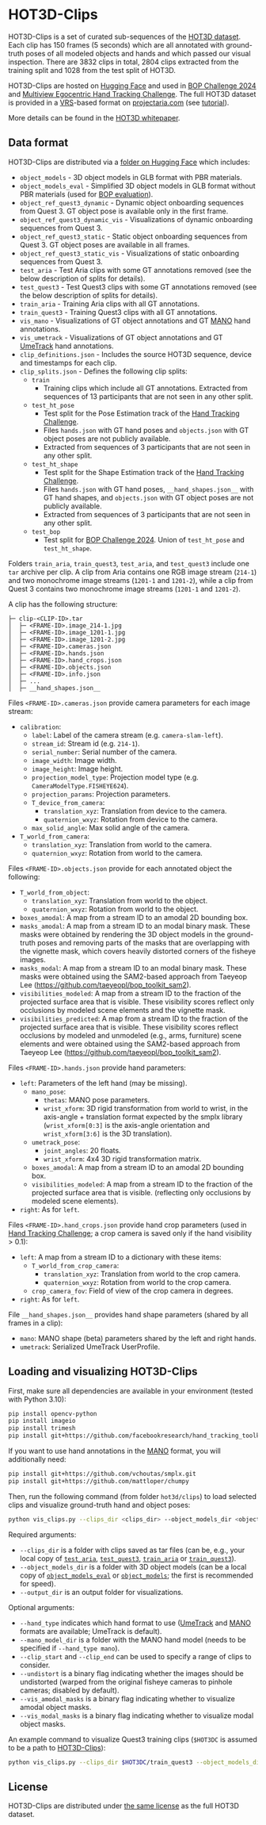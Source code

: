 # HOT3D-Clips

HOT3D-Clips is a set of curated sub-sequences of the [HOT3D dataset](https://facebookresearch.github.io/hot3d/).
Each clip has 150 frames (5 seconds) which are all annotated with ground-truth poses of all modeled objects and hands and which passed our visual inspection.
There are 3832 clips in total, 2804 clips extracted from the training split and 1028 from the test split of HOT3D.

HOT3D-Clips are hosted on [Hugging Face](https://huggingface.co/datasets/bop-benchmark/datasets/tree/main/hot3d) and used in [BOP Challenge 2024](https://bop.felk.cvut.cz/challenges/bop-challenge-2024) and [Multiview Egocentric Hand Tracking Challenge](https://github.com/facebookresearch/hand_tracking_toolkit?tab=readme-ov-file#evaluation). The full HOT3D dataset is provided in a [VRS](https://github.com/facebookresearch/vrs)-based format on [projectaria.com](https://www.projectaria.com/datasets/hot3D/) (see [tutorial](https://github.com/facebookresearch/hot3d/blob/main/hot3d/HOT3D_Tutorial.ipynb)).

More details can be found in the [HOT3D whitepaper](https://arxiv.org/pdf/2406.09598).

## Data format

HOT3D-Clips are distributed via a [folder on Hugging Face](https://huggingface.co/datasets/bop-benchmark/datasets/tree/main/hot3d) which includes:

- `object_models` - 3D object models in GLB format with PBR materials.
- `object_models_eval` - Simplified 3D object models in GLB format without PBR materials (used for [BOP evaluation](https://bop.felk.cvut.cz/challenges/bop-challenge-2024/)).
- `object_ref_quest3_dynamic` - Dynamic object onboarding sequences from Quest 3. GT object pose is available only in the first frame.
- `object_ref_quest3_dynamic_vis` - Visualizations of dynamic onboarding sequences from Quest 3.
- `object_ref_quest3_static` - Static object onboarding sequences from Quest 3. GT object poses are available in all frames.
- `object_ref_quest3_static_vis` - Visualizations of static onboarding sequences from Quest 3.
- `test_aria` - Test Aria clips with some GT annotations removed (see the below description of splits for details).
- `test_quest3` - Test Quest3 clips with some GT annotations removed (see the below description of splits for details).
- `train_aria` - Training Aria clips with all GT annotations.
- `train_quest3` - Training Quest3 clips with all GT annotations.
- `vis_mano` - Visualizations of GT object annotations and GT [MANO](https://github.com/facebookresearch/hot3d?tab=readme-ov-file#mano) hand annotations.
- `vis_umetrack` - Visualizations of GT object annotations and GT [UmeTrack](https://dl.acm.org/doi/pdf/10.1145/3550469.3555378) hand annotations.
- `clip_definitions.json` - Includes the source HOT3D sequence, device and timestamps for each clip.
- `clip_splits.json` - Defines the following clip splits:
  - `train`
    - Training clips which include all GT annotations. Extracted from sequences of 13 participants that are not seen in any other split.
  - `test_ht_pose`
    - Test split for the Pose Estimation track of the [Hand Tracking Challenge](https://github.com/facebookresearch/hand_tracking_toolkit?tab=readme-ov-file#evaluation).
    - Files `hands.json` with GT hand poses and `objects.json` with GT object poses are not publicly available.
    - Extracted from sequences of 3 participants that are not seen in any other split.
  - `test_ht_shape`
    - Test split for the Shape Estimation track of the [Hand Tracking Challenge](https://github.com/facebookresearch/hand_tracking_toolkit?tab=readme-ov-file#evaluation).
    - Files `hands.json` with GT hand poses, `__hand_shapes.json__` with GT hand shapes, and `objects.json` with GT object poses are not publicly available.
    - Extracted from sequences of 3 participants that are not seen in any other split.
  - `test_bop`
    - Test split for [BOP Challenge 2024](https://bop.felk.cvut.cz/challenges/bop-challenge-2024/). Union of `test_ht_pose` and `test_ht_shape`.

Folders `train_aria`, `train_quest3`, `test_aria`, and `test_quest3` include one `tar` archive per clip. A clip from Aria contains one RGB image stream (`214-1`) and two monochrome image streams (`1201-1` and `1201-2`), while a clip from Quest 3 contains two monochrome image streams (`1201-1` and `1201-2`).

A clip has the following structure:

```text
├─ clip-<CLIP-ID>.tar
│  ├─ <FRAME-ID>.image_214-1.jpg
│  ├─ <FRAME-ID>.image_1201-1.jpg
│  ├─ <FRAME-ID>.image_1201-2.jpg
│  ├─ <FRAME-ID>.cameras.json
│  ├─ <FRAME-ID>.hands.json
│  ├─ <FRAME-ID>.hand_crops.json
│  ├─ <FRAME-ID>.objects.json
│  ├─ <FRAME-ID>.info.json
│  ├─ ...
│  ├─ __hand_shapes.json__
```

Files `<FRAME-ID>.cameras.json` provide camera parameters for each image stream:

- `calibration`:
  - `label`: Label of the camera stream (e.g. `camera-slam-left`).
  - `stream_id`: Stream id (e.g. `214-1`).
  - `serial_number`: Serial number of the camera.
  - `image_width`: Image width.
  - `image_height`: Image height.
  - `projection_model_type`: Projection model type (e.g. `CameraModelType.FISHEYE624`).
  - `projection_params`: Projection parameters.
  - `T_device_from_camera`:
    - `translation_xyz`: Translation from device to the camera.
    - `quaternion_wxyz`: Rotation from device to the camera.
  - `max_solid_angle`: Max solid angle of the camera.
- `T_world_from_camera`:
  - `translation_xyz`: Translation from world to the camera.
  - `quaternion_wxyz`: Rotation from world to the camera.

Files `<FRAME-ID>.objects.json` provide for each annotated object the following:

- `T_world_from_object`:
  - `translation_xyz`: Translation from world to the object.
  - `quaternion_wxyz`: Rotation from world to the object.
- `boxes_amodal`: A map from a stream ID to an amodal 2D bounding box.
- `masks_amodal`: A map from a stream ID to an modal binary mask. These masks were obtained by rendering the 3D object models in the ground-truth poses and removing parts of the masks that are overlapping with the vignette mask, which covers heavily distorted corners of the fisheye images.
- `masks_modal`: A map from a stream ID to an modal binary mask. These masks were obtained using the SAM2-based approach from Taeyeop Lee (https://github.com/taeyeopl/bop_toolkit_sam2).
- `visibilities_modeled`: A map from a stream ID to the fraction of the projected surface area that is visible. These visibility scores reflect only occlusions by modeled scene elements and the vignette mask.
- `visibilities_predicted`: A map from a stream ID to the fraction of the projected surface area that is visible. These visibility scores reflect occlusions by modeled and unmodeled (e.g., arms, furniture) scene elements and were obtained using the SAM2-based approach from Taeyeop Lee (https://github.com/taeyeopl/bop_toolkit_sam2).

Files `<FRAME-ID>.hands.json` provide hand parameters:

- `left`: Parameters of the left hand (may be missing).
  - `mano_pose`:
    - `thetas`: MANO pose parameters.
    - `wrist_xform`: 3D rigid transformation from world to wrist, in the axis-angle + translation format expected by the smplx library
            (`wrist_xform[0:3]` is the axis-angle orientation and `wrist_xform[3:6]` is the 3D translation).
  - `umetrack_pose`:
    - `joint_angles`: 20 floats.
    - `wrist_xform`: 4x4 3D rigid transformation matrix.
  - `boxes_amodal`: A map from a stream ID to an amodal 2D bounding box.
  - `visibilities_modeled`: A map from a stream ID to the fraction of the projected surface area that is visible.
        (reflecting only occlusions by modeled scene elements).
- `right`: As for `left`.

Files `<FRAME-ID>.hand_crops.json` provide hand crop parameters (used in [Hand Tracking Challenge](https://github.com/facebookresearch/hand_tracking_toolkit?tab=readme-ov-file#evaluation); a crop camera is saved only if the hand visibility > 0.1):

- `left`: A map from a stream ID to a dictionary with these items:
  - `T_world_from_crop_camera`:
    - `translation_xyz`: Translation from world to the crop camera.
    - `quaternion_wxyz`: Rotation from world to the crop camera.
  - `crop_camera_fov`: Field of view of the crop camera in degrees.
- `right`: As for `left`.

File `__hand_shapes.json__` provides hand shape parameters (shared by all frames in a clip):

- `mano`: MANO shape (beta) parameters shared by the left and right hands.
- `umetrack`: Serialized UmeTrack UserProfile.


## Loading and visualizing HOT3D-Clips

First, make sure all dependencies are available in your environment (tested with Python 3.10):

```bash
pip install opencv-python
pip install imageio
pip install trimesh
pip install git+https://github.com/facebookresearch/hand_tracking_toolkit
```

If you want to use hand annotations in the [MANO](https://github.com/facebookresearch/hot3d?tab=readme-ov-file#mano) format, you will additionally need:

```bash
pip install git+https://github.com/vchoutas/smplx.git
pip install git+https://github.com/mattloper/chumpy
```

Then, run the following command (from folder `hot3d/clips`) to load selected clips and visualize ground-truth hand and object poses:

```bash
python vis_clips.py --clips_dir <clips_dir> --object_models_dir <object_models_dir> --output_dir <output_dir>
```

Required arguments:

- `--clips_dir` is a folder with clips saved as tar files (can be, e.g., your local copy of [`test_aria`](https://huggingface.co/datasets/bop-benchmark/datasets/tree/main/hot3d/test_aria), [`test_quest3`](https://huggingface.co/datasets/bop-benchmark/datasets/tree/main/hot3d/test_quest3), [`train_aria`](https://huggingface.co/datasets/bop-benchmark/datasets/tree/main/hot3d/train_aria) or [`train_quest3`](https://huggingface.co/datasets/bop-benchmark/datasets/tree/main/hot3d/train_quest3)).
- `--object_models_dir` is a folder with 3D object models (can be a local copy of [`object_models_eval`](https://huggingface.co/datasets/bop-benchmark/datasets/tree/main/hot3d/object_models_eval) or [`object_models`](https://huggingface.co/datasets/bop-benchmark/datasets/tree/main/hot3d/object_models); the first is recommended for speed).
- `--output_dir` is an output folder for visualizations.

Optional arguments:

- `--hand_type` indicates which hand format to use ([UmeTrack](https://dl.acm.org/doi/pdf/10.1145/3550469.3555378) and [MANO](https://github.com/facebookresearch/hot3d?tab=readme-ov-file#mano) formats are available; UmeTrack is default).
- `--mano_model_dir` is a folder with the MANO hand model (needs to be specified if `--hand_type mano`).
- `--clip_start` and `--clip_end` can be used to specify a range of clips to consider.
- `--undistort` is a binary flag indicating whether the images should be undistorted (warped from the original fisheye cameras to pinhole cameras; disabled by default).
- `--vis_amodal_masks` is a binary flag indicating whether to visualize amodal object masks.
- `--vis_modal_masks` is a binary flag indicating whether to visualize modal object masks.

An example command to visualize Quest3 training clips (`$HOT3DC` is assumed to be a path to [HOT3D-Clips](https://huggingface.co/datasets/bop-benchmark/datasets/tree/main/hot3d)):

```bash
python vis_clips.py --clips_dir $HOT3DC/train_quest3 --object_models_dir $HOT3DC/object_models_eval --output_dir $HOT3DC/output
```

## License

HOT3D-Clips are distributed under [the same license](https://github.com/facebookresearch/hot3d?tab=readme-ov-file#license) as the full HOT3D dataset.
